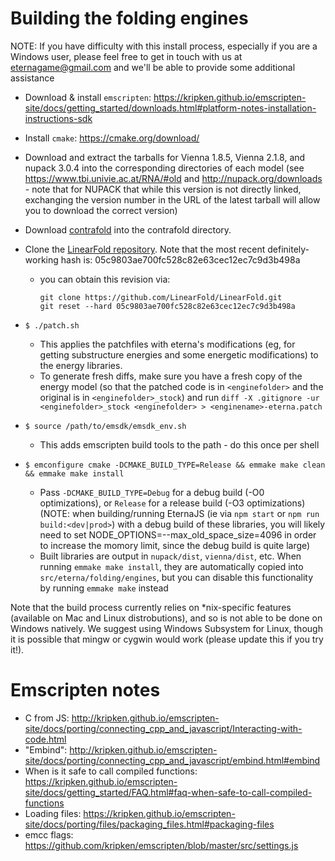 # Building the folding engines

NOTE: If you have difficulty with this install process, especially if you are a Windows user, please feel free to get in touch with us at eternagame@gmail.com and we'll be able to provide some additional assistance

* Download & install `emscripten`: https://kripken.github.io/emscripten-site/docs/getting_started/downloads.html#platform-notes-installation-instructions-sdk
* Install `cmake`: https://cmake.org/download/
* Download and extract the tarballs for Vienna 1.8.5, Vienna 2.1.8, and nupack 3.0.4 into the corresponding directories of each model (see https://www.tbi.univie.ac.at/RNA/#old and http://nupack.org/downloads - note that for NUPACK that while this version is not directly linked, exchanging the version number in the URL of the latest tarball will allow you to download the correct version)
* Download [contrafold](http://contra.stanford.edu/contrafold/contrafold_v2_02.tar.gz) into the contrafold directory.
* Clone the [LinearFold repository]((https://github.com/LinearFold/LinearFold)).  Note that the most recent definitely-working hash is:  05c9803ae700fc528c82e63cec12ec7c9d3b498a
    - you can obtain this revision via:
      ```
	  git clone https://github.com/LinearFold/LinearFold.git
      git reset --hard 05c9803ae700fc528c82e63cec12ec7c9d3b498a
	  ```

* `$ ./patch.sh`
    - This applies the patchfiles with eterna's modifications (eg, for getting substructure energies and some energetic
    modifications) to the energy libraries.
    - To generate fresh diffs, make sure you have a fresh copy of the energy model (so that the patched code is in `<enginefolder>` and the original is in `<enginefolder>_stock`) and run `diff -X .gitignore -ur <enginefolder>_stock <enginefolder> > <enginename>-eterna.patch`
* `$ source /path/to/emsdk/emsdk_env.sh`
    - This adds emscripten build tools to the path - do this once per shell
* `$ emconfigure cmake -DCMAKE_BUILD_TYPE=Release && emmake make clean && emmake make install`
    - Pass `-DCMAKE_BUILD_TYPE=Debug` for a debug build (-O0 optimizations), or `Release` for a release build (-O3 optimizations) (NOTE: when building/running EternaJS (ie via `npm start` or `npm run build:<dev|prod>`) with a debug build of these libraries, you will likely need to set NODE_OPTIONS=--max_old_space_size=4096 in order to increase the momory limit, since the debug build is quite large)
    - Built libraries are output in `nupack/dist`, `vienna/dist`, etc. When running `emmake make install`, they are automatically copied into `src/eterna/folding/engines`, but you can disable this functionality by running `emmake make` instead

Note that the build process currently relies on *nix-specific features (available on Mac and Linux distrobutions), and so is not able to be done on Windows natively. We suggest using Windows Subsystem for Linux, though it is possible that mingw or cygwin would work (please update this if you try it!).

# Emscripten notes

* C from JS: http://kripken.github.io/emscripten-site/docs/porting/connecting_cpp_and_javascript/Interacting-with-code.html
* "Embind": http://kripken.github.io/emscripten-site/docs/porting/connecting_cpp_and_javascript/embind.html#embind
* When is it safe to call compiled functions: https://kripken.github.io/emscripten-site/docs/getting_started/FAQ.html#faq-when-safe-to-call-compiled-functions
* Loading files: https://kripken.github.io/emscripten-site/docs/porting/files/packaging_files.html#packaging-files
* emcc flags: https://github.com/kripken/emscripten/blob/master/src/settings.js
